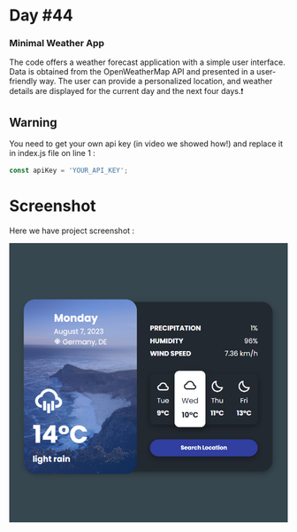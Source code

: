 # Day #44

### Minimal Weather App
The code offers a weather forecast application with a simple user interface. Data is obtained from the OpenWeatherMap API and presented in a user-friendly way. The user can provide a personalized location, and weather details are displayed for the current day and the next four days.❗️

## Warning
You need to get your own api key (in video we showed how!) and replace it in index.js file on line 1 :

```javascript
const apiKey = 'YOUR_API_KEY';
```

# Screenshot
Here we have project screenshot :

![screenshot](screenshot.jpg)
